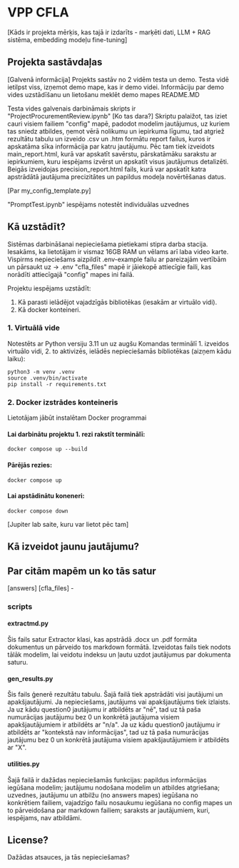 # VPP CFLA

[Kāds ir projekta mērķis, kas tajā ir izdarīts - marķēti dati, LLM + RAG sistēma, embedding modeļu fine-tuning]

## Projekta sastāvdaļas
[Galvenā informācija]
Projekts sastāv no 2 vidēm testa un demo.
Testa vidē ietilpst viss, izņemot demo mape, kas ir demo videi.
Informāciju par demo vides uzstādīšanu un lietošanu meklēt demo mapes README.MD

Testa vides galvenais darbināmais skripts ir "ProjectProcurementReview.ipynb"
[Ko tas dara?]
Skriptu palaižot, tas iziet cauri visiem failiem "config" mapē, padodot modelim jautājumus, uz kuriem tas sniedz atbildes, ņemot vērā nolikumu un iepirkuma līgumu, tad atgriež rezultātu tabulu un izveido .csv un .htm formātu report failus, kuros ir apskatāma sīka informācija par katru jautājumu. Pēc tam tiek izveidots main_report.html, kurā var apskatīt savērstu, pārskatāmāku sarakstu ar iepirkumiem, kuru iespējams izvērst un apskatīt visus jautājumus detalizēti. Beigās izveidojas precision_report.html fails, kurā var apskatīt katra apstrādātā jautājuma precizitātes un papildus modeļa novērtēšanas datus.

[Par my_config_template.py]

"PromptTest.ipynb" iespējams notestēt individuālas uzvednes

## Kā uzstādīt?
Sistēmas darbināšanai nepieciešama pietiekami stipra darba stacija. Iesakāms, ka lietotājam ir vismaz 16GB RAM un vēlams arī laba video karte.
Vispirms nepieciešams aizpildīt .env-example failu ar pareizajām vertībām un pārsaukt uz -> .env
"cfla_files" mapē ir jāiekopē attiecīgie faili, kas norādīti attiecīgajā "config" mapes ini failā.

Projektu iespējams uzstādīt:
1. Kā parasti ielādējot vajadzīgās bibliotēkas (iesakām ar virtuālo vidi).
2. Kā docker konteineri.

### 1. Virtuālā vide
Notestēts ar Python versiju 3.11 un uz augšu
Komandas terminālī 1. izveidos virtuālo vidi, 2. to aktivizēs, ielādēs nepieciešamās bibliotēkas (aizņem kādu laiku):

```
python3 -m venv .venv  
source .venv/bin/activate  
pip install -r requirements.txt  
```

### 2. Docker izstrādes konteineris
Lietotājam jābūt instalētam Docker programmai

#### Lai darbinātu projektu 1. rezi rakstīt terminālī:
```
docker compose up --build
```
#### Pārējās rezies:
```
docker compose up
```
#### Lai apstādinātu koneneri:
```
docker compose down
```

[Jupiter lab saite, kuru var lietot pēc tam]

## Kā izveidot jaunu jautājumu?

## Par citām mapēm un ko tās satur

[answers]
[cfla_files] - 

### scripts

#### extractmd.py
Šis fails satur Extractor klasi, kas apstrādā .docx un .pdf formāta dokumentus un pārveido tos markdown formātā. Izveidotas fails tiek nodots tālāk modelim, lai veidotu indeksu un ļautu uzdot jautājumus par dokumenta saturu.

#### gen_results.py
Šis fails ģenerē rezultātu tabulu. Šajā failā tiek apstrādāti visi jautājumi un apakšjautājumi. 
Ja nepieciešams, jautājums vai apakšjautājums tiek izlaists. 
Ja uz kādu question0 jautājumu ir atbildēts ar "nē", tad uz tā paša numurācijas jautājumu bez 0 un konkrētā jautājuma visiem apakšjautājumiem ir atbildēts ar "n/a".
Ja uz kādu question0 jautājumu ir atbildēts ar "kontekstā nav informācijas", tad uz tā paša numurācijas jautājumu bez 0 un konkrētā jautājuma visiem apakšjautājumiem ir atbildēts ar "X".

#### utilities.py
Šajā failā ir dažādas nepieciešamās funkcijas: papildus informācijas iegūšana modelim; jautājumu nodošana modelim un atbildes atgriešana; uzvednes, jautājumu un atbilžu (no answers mapes) iegūšana no konkrētiem failiem, vajadzīgo failu nosaukumu iegūšana no config mapes un to pārveidošana par markdown failiem; saraksts ar jautājumiem, kuri, iespējams, nav atbildāmi.

## License?
Dažādas atsauces, ja tās nepieciešamas?
